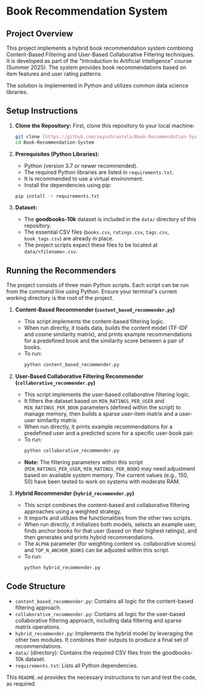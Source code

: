 # Book Recommendation System

## Project Overview

This project implements a hybrid book recommendation system combining Content-Based Filtering and User-Based Collaborative Filtering techniques. It is developed as part of the "Introduction to Artificial Intelligence" course (Summer 2025). The system provides book recommendations based on item features and user rating patterns.

The solution is implemented in Python and utilizes common data science libraries.

## Setup Instructions

1.  **Clone the Repository:**
    First, clone this repository to your local machine:
    ```bash
    git clone [https://github.com/aayushrautela/Book-Recommendation-System.git](https://github.com/aayushrautela/Book-Recommendation-System.git)
    cd Book-Recommendation-System
    ```

2.  **Prerequisites (Python Libraries):**
    * Python (version 3.7 or newer recommended).
    * The required Python libraries are listed in `requirements.txt`.
    * It is recommended to use a virtual environment.
    * Install the dependencies using pip:
    ```bash
    pip install -r requirements.txt
    ```

3.  **Dataset:**
    * The **goodbooks-10k** dataset is included in the `data/` directory of this repository.
    * The essential CSV files (`books.csv`, `ratings.csv`, `tags.csv`, `book_tags.csv`) are already in place.
    * The project scripts expect these files to be located at `data/<filename>.csv`.

## Running the Recommenders

The project consists of three main Python scripts. Each script can be run from the command line using Python. Ensure your terminal's current working directory is the root of the project.

1.  **Content-Based Recommender (`content_based_recommender.py`)**
    * This script implements the content-based filtering logic.
    * When run directly, it loads data, builds the content model (TF-IDF and cosine similarity matrix), and prints example recommendations for a predefined book and the similarity score between a pair of books.
    * To run:
        ```bash
        python content_based_recommender.py
        ```

2.  **User-Based Collaborative Filtering Recommender (`collaborative_recommender.py`)**
    * This script implements the user-based collaborative filtering logic.
    * It filters the dataset based on `MIN_RATINGS_PER_USER` and `MIN_RATINGS_PER_BOOK` parameters (defined within the script) to manage memory, then builds a sparse user-item matrix and a user-user similarity matrix.
    * When run directly, it prints example recommendations for a predefined user and a predicted score for a specific user-book pair.
    * To run:
        ```bash
        python collaborative_recommender.py
        ```
    * **Note:** The filtering parameters within this script (`MIN_RATINGS_PER_USER`, `MIN_RATINGS_PER_BOOK`) may need adjustment based on available system memory. The current values (e.g., 150, 50) have been tested to work on systems with moderate RAM.

3.  **Hybrid Recommender (`hybrid_recommender.py`)**
    * This script combines the content-based and collaborative filtering approaches using a weighted strategy.
    * It imports and utilizes the functionalities from the other two scripts.
    * When run directly, it initializes both models, selects an example user, finds anchor books for that user (based on their highest ratings), and then generates and prints hybrid recommendations.
    * The `ALPHA` parameter (for weighting content vs. collaborative scores) and `TOP_N_ANCHOR_BOOKS` can be adjusted within this script.
    * To run:
        ```bash
        python hybrid_recommender.py
        ```

## Code Structure

* `content_based_recommender.py`: Contains all logic for the content-based filtering approach.
* `collaborative_recommender.py`: Contains all logic for the user-based collaborative filtering approach, including data filtering and sparse matrix operations.
* `hybrid_recommender.py`: Implements the hybrid model by leveraging the other two modules. It combines their outputs to produce a final set of recommendations.
* `data/` (directory): Contains the required CSV files from the goodbooks-10k dataset.
* `requirements.txt`: Lists all Python dependencies.

This `README.md` provides the necessary instructions to run and test the code, as required.
